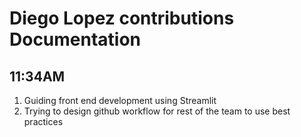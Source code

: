 # Diego Lopez contributions Documentation

## 11:34AM
1. Guiding front end development using Streamlit
2. Trying to design github workflow for rest of the team to use best practices

## 
